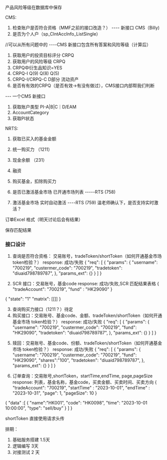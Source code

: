 产品风险等级在数据库中保存

CMS:
1. 检查账户是否符合资格（MMF之前的接口改造？） ---- 新接口 CMS（Billy)
2. 是否为个人户（sp_ClntAccInfo_ListSingle）


//可以从所有问题中的 ----CMS 新接口包含所有答案和风险等级（计算后）
1. 获取用户的投资目标评分 CRPQ 
2. 获取用户的风险等级 CRPQ
3. CRPQ中衍生品知识=YES 
4.  CRPQ-I Q(9) Q(8) Q(5)
5.  CRPQ-I/CRPQ-C D部分 流动资产
6.  是否有有效的CRPQ（是否有效->有没有做过），CMS接口内部帮我们判断

--- 一个CMS 新接口
1.  获取账户类型 PI-A|B|C｜D/EAM  
2.  AccountCategory
3.  获取PI状态 


NRTS:
1. 获取已买入的基金金额 
2. 统一购买力 （1211）
3. 现金余额 （231）
4. 融资
5. 购买基金，扣除购买力 

6. 是否已激活基金市场 已开通市场列表 -----RTS (758)
7. 激活基金市场 实时自动激活 ----RTS (759) 温老师确认下，是否支持实时激活？

订单Excel 格式（明天讨论后会有结果）


保存匹配结果


### 接口设计
1. 查询是否符合资格： 交易账号，tradeToken/shortToken（如何开通基金市场 token检验？）    response: 成功/失败
{
    "req": [
        {
            "params": {
                "username": "700219",
                "custermer_code": "700219",
                "tradetoken": "diuaid798789787",
            },
            "params_ext": {}
        }
    ]
}

2. SCR 接口：交易账号，基金code     response: 成功/失败,SCR 匹配结果表格
{
    "tradeAccount": "700219",
	"fund" : "HK29090"
}


{
	"state": "1"
	"matrix": [[]]
}

3. 查询购买力接口（1211？）待定
4. 购买接口：交易账号、基金code、金额、tradeToken/shortToken（如何开通基金市场 token检验？）    response: 成功/失败
{
    "req": [
        {
            "params": {
                "username": "700219",
                "custermer_code": "700219",
				"fund": "HK29090",
                "tradetoken": "diuaid798789787",
            },
            "params_ext": {}
        }
    ]
}
<!-- 5. 查询持仓份额：交易账号、基金code、tradeToken/shortToken（如何开通基金市场 token检验？）    response: 基金份额 -->
5. 赎回：交易账号、基金code、份额、tradeToken/shortToken（如何开通基金市场 token检验？）      response: 成功/失败
{
    "req": [
        {
            "params": {
                "username": "700219",
                "custermer_code": "700219",
				"fund": "HK29090",
				"shares":"100",
                "tradetoken": "diuaid798789787",
            },
            "params_ext": {}
        }
    ]
}

6. 订单查询：交易账号,shortToken，startTime,endTime, page,pageSize  response: 列表，基金名称，基金code，买卖金额、买卖时间、买卖方向
{
    "tradeAccount": "700219",
	"startTime" : "2023-10-01",
	"endTime" : "2023-10-31",
	"page": 1,
	"pageSize": 10
}


{
	"data" :[
		{
			"name":"HK001",
			"code": "HK0098",
			"time": "2023-10-01 10:00:00",
			"type": "sell/buy"
		}
	]
}


shortToken 直接使用请求头传

排期：
1. 基础服务搭建 1.5天
2. 逻辑编写  3天
3. 对接测试 2 天